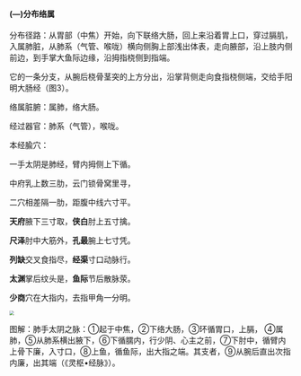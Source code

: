 #### (―)分布络属

分布径路：从胃部（中焦）开始，向下联络大肠，回上来沿着胃上口，穿过膈肌，入属肺脏，从肺系（气管、喉咙）横向侧胸上部浅出体表，走向腋部，沿上肢内侧前边，到手掌大鱼际边缘，沿拇指桡侧到指端。

它的一条分支，从腕后桡骨茎突的上方分出，沿掌背侧走向食指桡侧端，交给手阳明大肠经（图3）。

络属脏腑：属肺，络大肠。

经过器官：肺系（气管），喉咙。

本经腧穴：

一手太阴是肺经，臂内拇侧上下循。

中府乳上数三肋，云门锁骨窝里寻，

二穴相差隔一肋，距腹中线六寸平。

**天府**腋下三寸取，**侠白**肘上五寸擒。

**尺泽**肘中大筋外，**孔最**腕上七寸凭。

**列缺**交叉食指尽，**经渠**寸口动脉行。

 **太渊**掌后纹头是，**鱼际**节后散脉荥。

**少商**穴在大指内，去指甲角一分明。

<img src="img/图3.jpg" style="zoom:50%;" />

图解：肺手太阴之脉：①起于中焦，②下络大肠，③环循胃口，上膈， ④属肺，⑤从肺系横出腋下，⑥下循臑内，行少阴、心主之前，⑦下肘中，循臂内上骨下廉，入寸口，⑧上鱼，循鱼际，出大指之端。其支者，⑨从腕后直出次指内廉，出其端（《灵枢•经脉》）。
